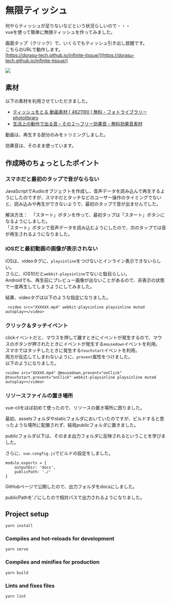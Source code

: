 # 無限ティッシュ

何やらティッシュが足りないなどという状況らしいので・・・  
vueを使って簡単に無限ティッシュを作ってみました。  

画面タップ（クリック）で、いくらでもティッシュ引き出し放題です。  
こちらのURLで動作します。  
[https://dorasu-tech.github.io/infinite-tissue/](https://dorasu-tech.github.io/infinite-tissue/)

[![](https://dorasu-tech.github.io/infinite-tissue/infinite-tissue2.png)](https://dorasu-tech.github.io/infinite-tissue/)


## 素材

以下の素材を利用させていただきました。

* [ティッシュをとる 動画素材 [ 4621190 ] 無料 - フォトライブラリー photolibrary](https://www.photolibrary.jp/img484/7058_4621190.html)
* [生活上の動作で出る音・その２～フリー効果音・無料効果音素材](https://taira-komori.jpn.org/daily02.html)

動画は、再生する部分のみをトリミングしました。

効果音は、そのまま使っています。


## 作成時のちょっとしたポイント

### スマホだと最初のタップで音がならない

JavaScriptでAudioオブジェクトを作成し、音声データを読み込んで再生するようにしたのですが、スマホだとタッチなどのユーザー操作のタイミングでないと、読み込みや再生ができないようで、最初のタップで音が出ませんでした。

解決方法：
　「スタート」ボタンを作って、最初タップは「スタート」ボタンになるようにしました。  
  「スタート」ボタンで音声データを読み込むようにしたので、次のタップでは音が再生されるようになりました。

### iOSだと最初動画の画像が表示されない

iOSは、videoタグに、```playsinline```をつけないとインライン表示できないらしい。  
さらに、iOS10だと```webkit-playsinline```でないと駄目らしい。  
Androidでも、再生前にプレビュー画像が出ないことがあるので、非表示の状態で一度再生してしまうようにしてみました。

結果、videoタグは以下のような指定になりました。  
```
 <video src="XXXXXX.mp4" webkit-playsinline playsinline muted autoplay></video>
```

### クリック＆タッチイベント

clickイベントだと、マウスを押して離すときにイベントが発生するので、マウスのボタンが押されたときにイベントが発生する```mousedown```イベントを利用。  
スマホではタッチしたときに発生する```touchstart```イベントを利用。  
両方が反応してしまわないように、```prevent```属性をつけました。  
以下のようになりました。  
```
<video src="XXXXX.mp4" @mousedown.prevent="onClick" @touchstart.prevent="onClick" webkit-playsinline playsinline muted autoplay></video>
```

### リソースファイルの置き場所

vue-cliをほぼ初めて使ったので、リソースの置き場所に困りました。

最初、assetsフォルダやstaticフォルダにおいていたのですが、ビルドすると思ったような場所に配置されず、結局publicフォルダに置きました。

publicフォルダ以下は、そのまま出力フォルダに反映されるということを学びました。

さらに、```vue.congfig.js```でビルドの設定をしました。

```
module.exports = {
    outputDir: 'docs',
    publicPath: './'
}
```

GitHubページで公開したので、出力フォルダをdocsにしました。

publicPathを'./'にしたので相対パスで出力されるようになりました。




## Project setup
```
yarn install
```

### Compiles and hot-reloads for development
```
yarn serve
```

### Compiles and minifies for production
```
yarn build
```

### Lints and fixes files
```
yarn lint
```
